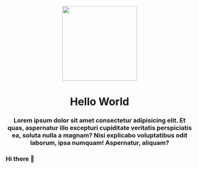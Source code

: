 <div id="header" align="center">
  <img
    src="https://media.giphy.com/media/v1.Y2lkPTc5MGI3NjExZWY4ZDkyMjk0ZmZkMzNiN2EyNjhkOGFlNzEwOTg1OTZiZWRmMWUxMyZjdD1n/K3riFD9sDcgLCx0nFG/giphy.gif"
    width="200"
  />
  <h1>Hello World</h1>
  <h3>
    Lorem ipsum dolor sit amet consectetur adipisicing elit. Et quas, aspernatur
    illo excepturi cupiditate veritatis perspiciatis ea, soluta nulla a magnam?
    Nisi explicabo voluptatibus odit laborum, ipsa numquam! Aspernatur, aliquam?
  </h3>
</div>

### Hi there 👋

<!--
**Santivss/Santivss** is a ✨ _special_ ✨ repository because its `README.md` (this file) appears on your GitHub profile.

Here are some ideas to get you started:

- 🔭 I’m currently working on ...
- 🌱 I’m currently learning ...
- 👯 I’m looking to collaborate on ...
- 🤔 I’m looking for help with ...
- 💬 Ask me about ...
- 📫 How to reach me: ...
- 😄 Pronouns: ...
- ⚡ Fun fact: ...
-->
